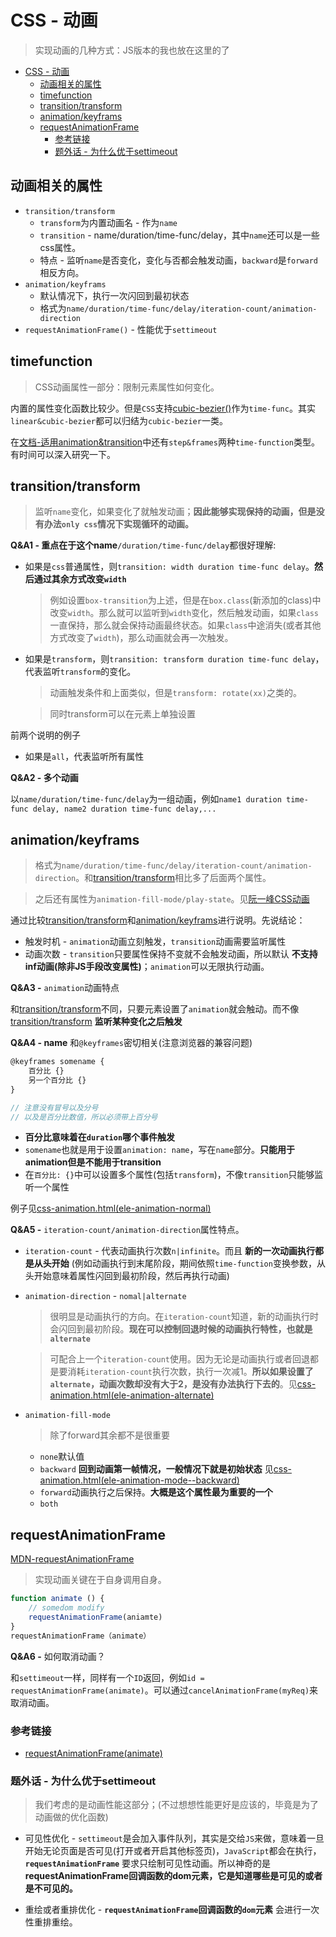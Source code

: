 # CSS - 动画
> 实现动画的几种方式：JS版本的我也放在这里的了

<!-- TOC -->

- [CSS - 动画](#css---动画)
  - [动画相关的属性](#动画相关的属性)
  - [timefunction](#timefunction)
  - [transition/transform](#transitiontransform)
  - [animation/keyframs](#animationkeyframs)
  - [requestAnimationFrame](#requestanimationframe)
    - [参考链接](#参考链接)
    - [题外话 - 为什么优于settimeout](#题外话---为什么优于settimeout)

<!-- /TOC -->

## 动画相关的属性

* `transition/transform`
    * `transform`为内置动画名 - 作为`name`
    * `transition` - name/duration/time-func/delay，其中`name`还可以是一些css属性。
    * 特点 - 监听`name`是否变化，变化与否都会触发动画，`backward`是`forward`相反方向。
* `animation/keyframs`
    * 默认情况下，执行一次闪回到最初状态
    * 格式为`name/duration/time-func/delay/iteration-count/animation-direction`
* `requestAnimationFrame()` - 性能优于`settimeout`

## timefunction

> CSS动画属性一部分：限制元素属性如何变化。


内置的属性变化函数比较少。但是`CSS`支持[cubic-bezier()](https://www.w3schools.com/cssref/func_cubic-bezier.asp)作为`time-func`。其实`linear&cubic-bezier`都可以归结为`cubic-bezier`一类。

在[文档-适用animation&transition](https://developer.mozilla.org/en-US/docs/Web/CSS/transition)中还有`step&frames`两种`time-function`类型。有时间可以深入研究一下。

## transition/transform

> 监听`name`变化，如果变化了就触发动画；**因此能够实现保持的动画，但是没有办法`only css`情况下实现循环的动画。**

**Q&A1 - 重点在于这个name**`/duration/time-func/delay`都很好理解:

* 如果是`css`普通属性，则`transition: width duration time-func delay`。**然后通过其余方式改变`width`**

    > 例如设置`box-transition`为上述，但是在`box.class`(新添加的class)中改变`width`。那么就可以监听到`width`变化，然后触发动画，如果`class`一直保持，那么就会保持动画最终状态。如果`class`中途消失(或者其他方式改变了`width`)，那么动画就会再一次触发。
    
* 如果是`transform`，则`transition: transform duration time-func delay`，代表监听`transform`的变化。

    > 动画触发条件和上面类似，但是`transform: rotate(xx)`之类的。

    > 同时transform可以在元素上单独设置

前两个说明的例子

* 如果是`all`，代表监听所有属性

**Q&A2 - 多个动画**

以`name/duration/time-func/delay`为一组动画，例如`name1 duration time-func delay, name2 duration time-func delay,...`

## animation/keyframs

> 格式为`name/duration/time-func/delay/iteration-count/animation-direction`。和[transition/transform](#transitiontransform)相比多了后面两个属性。

> 之后还有属性为`animation-fill-mode/play-state`。见[阮一峰CSS动画](http://www.ruanyifeng.com/blog/2014/02/css_transition_and_animation.html)

通过比较[transition/transform](#transitiontransform)和[animation/keyframs](#animationkeyframs)进行说明。先说结论：

* 触发时机 - `animation`动画立刻触发，`transition`动画需要监听属性
* 动画次数 - `transition`只要属性保持不变就不会触发动画，所以默认 **不支持inf动画(除非JS手段改变属性)**；`animation`可以无限执行动画。

**Q&A3 -** `animation`动画特点

和[transition/transform](#transitiontransform)不同，只要元素设置了`animation`就会触动。而不像[transition/transform](#transitiontransform) **监听某种变化之后触发**

**Q&A4 - name** 和`@keyframes`密切相关(注意浏览器的兼容问题)

```JavaScript
@keyframes somename {
    百分比 {}
    另一个百分比 {}
}

// 注意没有冒号以及分号
// 以及是百分比数值，所以必须带上百分号
```

* **百分比意味着在`duration`哪个事件触发**
* `somename`也就是用于设置`animation: name`，写在`name`部分。**只能用于animation但是不能用于transition**
* 在`百分比: {}`中可以设置多个属性(包括`transform`)，不像`transition`只能够监听一个属性

例子见[css-animation.html(ele-animation-normal)](https://github.com/JiangWeixian/JS-Tips/blob/master/CSS/HTML/css-animation.html)

**Q&A5 -** `iteration-count/animation-direction`属性特点。

* `iteration-count` - 代表动画执行次数`n|infinite`。而且 **新的一次动画执行都是从头开始** (例如动画执行到末尾阶段，期间依照`time-function`变换参数，从头开始意味着属性闪回到最初阶段，然后再执行动画)
* `animation-direction` - `nomal|alternate`

    > 很明显是动画执行的方向。在`iteration-count`知道，新的动画执行时会闪回到最初阶段。**现在可以控制回退时候的动画执行特性，也就是`alternate`**

    > 可配合上一个`iteration-count`使用。因为无论是动画执行或者回退都是要消耗`iteration-count`执行次数，执行一次减1。**所以如果设置了`alternate`，动画次数却没有大于2，是没有办法执行下去的**。见[css-animation.html(ele-animation-alternate)](https://github.com/JiangWeixian/JS-Tips/blob/master/CSS/HTML/css-animation.html)

* `animation-fill-mode`

    > 除了forward其余都不是很重要

    * `none`默认值
    * `backward` **回到动画第一帧情况，一般情况下就是初始状态** 见[css-animation.html(ele-animation-mode--backward)](https://github.com/JiangWeixian/JS-Tips/blob/master/CSS/HTML/css-animation.html)
    * `forward`动画执行之后保持。**大概是这个属性最为重要的一个**
    * `both`

## requestAnimationFrame

[MDN-requestAnimationFrame](https://developer.mozilla.org/en-US/docs/Web/API/window/requestAnimationFrame)

> 实现动画关键在于自身调用自身。

```JavaScript
function animate () {
    // somedom modify
    requestAnimationFrame(aniamte)
}
requestAnimationFrame（animate）
```

**Q&A6 -** 如何取消动画？

和`settimeout`一样，同样有一个`ID`返回，例如`id = requestAnimationFrame(animate)`。可以通过`cancelAnimationFrame(myReq)`来取消动画。

### 参考链接

* [requestAnimationFrame(animate)](https://juejin.im/entry/5ae844ec518825673a205855)

### 题外话 - 为什么优于settimeout

> 我们考虑的是动画性能这部分；(不过想想性能更好是应该的，毕竟是为了动画做的优化函数)

* 可见性优化 - `settimeout`是会加入事件队列，其实是交给`JS`来做，意味着一旦开始无论页面是否可见(打开或者开启其他标签页)，`JavaScript`都会在执行，**`requestAnimationFrame`** 要求只绘制可见性动画。所以神奇的是 **requestAnimationFrame回调函数的dom元素，它是知道哪些是可见的或者是不可见的。**

* 重绘或者重排优化 - **`requestAnimationFrame`回调函数的`dom`元素** 会进行一次性重排重绘。